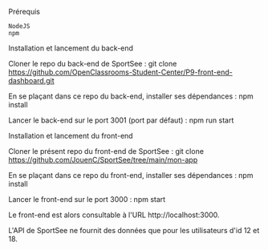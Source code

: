 Prérequis

    NodeJS
    npm

Installation et lancement du back-end

Cloner le repo du back-end de SportSee :
git clone https://github.com/OpenClassrooms-Student-Center/P9-front-end-dashboard.git

En se plaçant dans ce repo du back-end, installer ses dépendances :
npm install

Lancer le back-end sur le port 3001 (port par défaut) :
npm run start

Installation et lancement du front-end

Cloner le présent repo du front-end de SportSee :
git clone https://github.com/JouenC/SportSee/tree/main/mon-app

En se plaçant dans ce repo du front-end, installer ses dépendances :
npm install

Lancer le front-end sur le port 3000 :
npm start

Le front-end est alors consultable à l'URL http://localhost:3000.

L'API de SportSee ne fournit des données que pour les utilisateurs d'id 12 et 18.
